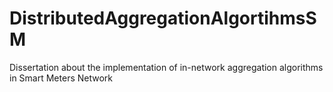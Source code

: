 DistributedAggregationAlgortihmsSM
==================================

Dissertation about the implementation of in-network aggregation algorithms in Smart Meters Network
